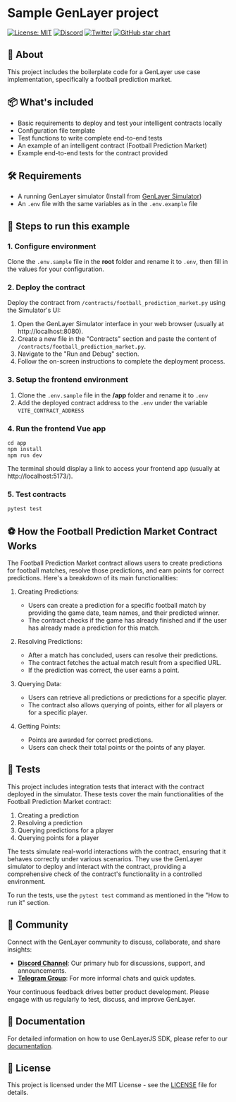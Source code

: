 # Sample GenLayer project
[![License: MIT](https://img.shields.io/badge/License-MIT-green.svg)](https://opensource.org/license/mit/)
[![Discord](https://dcbadge.vercel.app/api/server/8Jm4v89VAu?compact=true&style=flat)](https://discord.gg/VpfmXEMN66)
[![Twitter](https://img.shields.io/twitter/url/https/twitter.com/yeagerai.svg?style=social&label=Follow%20%40GenLayer)](https://x.com/GenLayer)
[![GitHub star chart](https://img.shields.io/github/stars/yeagerai/genlayer-project-boilerplate?style=social)](https://star-history.com/#yeagerai/genlayer-js)

## 👀 About
This project includes the boilerplate code for a GenLayer use case implementation, specifically a football prediction market.

## 📦 What's included
- Basic requirements to deploy and test your intelligent contracts locally
- Configuration file template
- Test functions to write complete end-to-end tests
- An example of an intelligent contract (Football Prediction Market)
- Example end-to-end tests for the contract provided

## 🛠️ Requirements
- A running GenLayer simulator (Install from [GenLayer Simulator](https://github.com/yeagerai/genlayer-simulator))
- An `.env` file with the same variables as in the `.env.example` file

## 🚀 Steps to run this example

### 1. Configure environment
   Clone the `.env.sample` file in the **root** folder and rename it to `.env`, then fill in the values for your configuration.

### 2. Deploy the contract
   Deploy the contract from `/contracts/football_prediction_market.py` using the Simulator's UI:
   1. Open the GenLayer Simulator interface in your web browser (usually at http://localhost:8080).
   2. Create a new file in the "Contracts" section and paste the content of `/contracts/football_prediction_market.py`.
   3. Navigate to the "Run and Debug" section.
   4. Follow the on-screen instructions to complete the deployment process.

### 3. Setup the frontend environment
  1. Clone the `.env.sample` file in the **/app** folder and rename it to `.env`
  2. Add the deployed contract address to the `.env` under the variable `VITE_CONTRACT_ADDRESS`

### 4. Run the frontend Vue app
   ```shell
   cd app
   npm install
   npm run dev
   ```
   The terminal should display a link to access your frontend app (usually at http://localhost:5173/).
   
### 5. Test contracts
   ```shell
   pytest test
   ```

## ⚽ How the Football Prediction Market Contract Works

The Football Prediction Market contract allows users to create predictions for football matches, resolve those predictions, and earn points for correct predictions. Here's a breakdown of its main functionalities:

1. Creating Predictions:
   - Users can create a prediction for a specific football match by providing the game date, team names, and their predicted winner.
   - The contract checks if the game has already finished and if the user has already made a prediction for this match.

2. Resolving Predictions:
   - After a match has concluded, users can resolve their predictions.
   - The contract fetches the actual match result from a specified URL.
   - If the prediction was correct, the user earns a point.

3. Querying Data:
   - Users can retrieve all predictions or predictions for a specific player.
   - The contract also allows querying of points, either for all players or for a specific player.

4. Getting Points:
   - Points are awarded for correct predictions.
   - Users can check their total points or the points of any player.

## 🧪 Tests

This project includes integration tests that interact with the contract deployed in the simulator. These tests cover the main functionalities of the Football Prediction Market contract:

1. Creating a prediction
2. Resolving a prediction
3. Querying predictions for a player
4. Querying points for a player

The tests simulate real-world interactions with the contract, ensuring that it behaves correctly under various scenarios. They use the GenLayer simulator to deploy and interact with the contract, providing a comprehensive check of the contract's functionality in a controlled environment.

To run the tests, use the `pytest test` command as mentioned in the "How to run it" section.


## 💬 Community
Connect with the GenLayer community to discuss, collaborate, and share insights:
- **[Discord Channel](https://discord.gg/8Jm4v89VAu)**: Our primary hub for discussions, support, and announcements.
- **[Telegram Group](https://t.me/genlayer)**: For more informal chats and quick updates.

Your continuous feedback drives better product development. Please engage with us regularly to test, discuss, and improve GenLayer.

## 📖 Documentation
For detailed information on how to use GenLayerJS SDK, please refer to our [documentation](https://docs.genlayer.io/).

## 📜 License
This project is licensed under the MIT License - see the [LICENSE](LICENSE) file for details.
